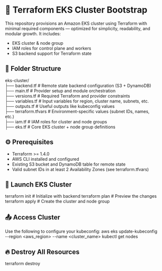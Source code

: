 # 🚀 Terraform EKS Cluster Bootstrap

This repository provisions an Amazon EKS cluster using Terraform with minimal required components — optimized for simplicity, readability, and modular growth. It includes:
- EKS cluster & node group
- IAM roles for control plane and workers
- S3 backend support for Terraform state



## 📁 Folder Structure

eks-cluster/                                                                       
├── backend.tf                          # Remote state backend configuration (S3 + DynamoDB)                    
├── main.tf                             # Provider setup and module orchestration                                
├── versions.tf                         # Required Terraform and provider constraints                              
├── variables.tf                        # Input variables for region, cluster name, subnets, etc.                     ├── outputs.tf                          # Useful outputs like kubeconfig values                                       
├── terraform.tfvars                    # Environment-specific values (subnet IDs, names, etc.)                       
├── iam.tf                              # IAM roles for cluster and node groups                                     
├── eks.tf                              # Core EKS cluster + node group definitions                                     

##  ⚙️ Prerequisites
- Terraform >= 1.4.0
- AWS CLI installed and configured
- Existing S3 bucket and DynamoDB table for remote state
- Valid subnet IDs in at least 2 Availability Zones (see terraform.tfvars)

## 🏁 Launch EKS Cluster
terraform init        # Initialize with backend
terraform plan        # Preview the changes
terraform apply       # Create the cluster and node group



## 📤 Access Cluster

Use the following to configure your kubeconfig:
      aws eks update-kubeconfig --region <aws_region> --name <cluster_name>
      kubectl get nodes



## 🔥 Destroy All Resources

terraform destroy





